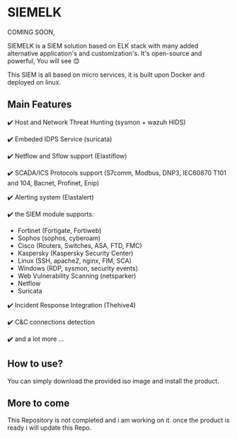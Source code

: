 # SIEMELK

COMING SOON,

SIEMELK is a SIEM solution based on ELK stack with many added alternative application's and customization's. It's open-source and powerful, You will see 😊

This SIEM is all based on micro services, it is built upon Docker and deployed on linux.

## Main Features
✔️ Host and Network Threat Hunting (sysmon + wazuh HIDS)

✔️ Embeded IDPS Service (suricata)

✔️ Netflow and Sflow support (Elastiflow)

✔️ SCADA/ICS Protocols support (S7comm, Modbus, DNP3, IEC60870 T101 and 104, Bacnet, Profinet, Enip)

✔️ Alerting system (Elastalert)

✔️ the SIEM module supports:
- Fortinet (Fortigate, Fortiweb)
- Sophos (sophos, cyberoam)
- Cisco (Routers, Switches, ASA, FTD, FMC)
- Kaspersky (Kaspersky Security Center)
- Linux (SSH, apache2, nginx, FIM, SCA)
- Windows (RDP, sysmon, security events)
- Web Vulnerability Scanning (netsparker)
- Netflow
- Suricata

✔️ Incident Response Integration (Thehive4)

✔️ C&C connections detection

✔️ and a lot more ...

## How to use?
You can simply download the provided iso image and install the product.

## More to come
This Repository is not completed and i am working on it. once the product is ready i will update this Repo.
